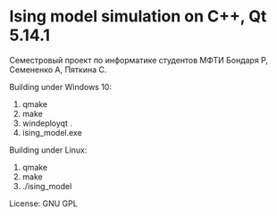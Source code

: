 # Ising model simulation on C++, Qt 5.14.1

Семестровый проект по информатике студентов МФТИ Бондаря Р, Семененко А, Пяткина С.

Building under Windows 10:
1) qmake
2) make
3) windeployqt .
4) ising_model.exe

Building under Linux:
1) qmake
2) make
3) ./ising_model

License: GNU GPL
